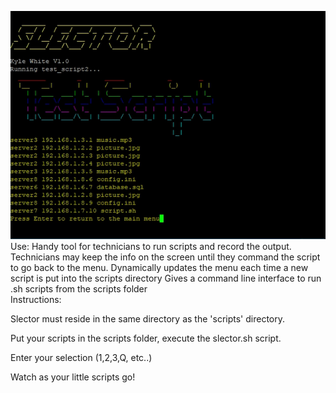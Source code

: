 ![](ignore/slectorgif.gif)
Use:
  Handy tool for technicians to run scripts and record the output. 
  Technicians may keep the info on the screen until they command the script to go back to the menu.
  Dynamically updates the menu each time a new script is put into the scripts directory
  Gives a command line interface to run .sh scripts from the scripts folder
    <br>
 Instructions:
 
  Slector must reside in the same directory as the 'scripts' directory.
  
  Put your scripts in the scripts folder, execute the slector.sh script.
  
  Enter your selection (1,2,3,Q, etc..)
  
  Watch as your little scripts go!
